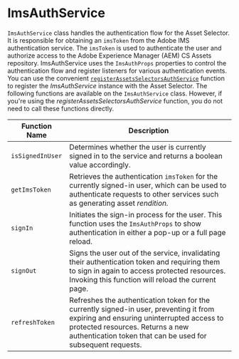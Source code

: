 # ImsAuthService

`ImsAuthService` class handles the authentication flow for the Asset Selector. It is responsible for obtaining an `imsToken` from the Adobe IMS authentication service. The `imsToken` is used to authenticate the user and authorize access to the Adobe Experience Manager (AEM) CS Assets repository. ImsAuthService uses the `ImsAuthProps` properties to control the authentication flow and register listeners for various authentication events. You can use the convenient [`registerAssetsSelectorsAuthService`](#purejsselectorsregisterassetsselectorsauthservice) function to register the _ImsAuthService_ instance with the Asset Selector. The following functions are available on the `ImsAuthService` class. However, if you're using the _registerAssetsSelectorsAuthService_ function, you do not need to call these functions directly.

| Function Name    | Description                                                                                                                                                                                                                             |
|------------------|-----------------------------------------------------------------------------------------------------------------------------------------------------------------------------------------------------------------------------------------|
| `isSignedInUser` | Determines whether the user is currently signed in to the service and returns a boolean value accordingly.                                                                                                                              |
| `getImsToken`    | Retrieves the authentication `imsToken` for the currently signed-in user, which can be used to authenticate requests to other services such as generating asset _rendition._                                                            |
| `signIn`         | Initiates the sign-in process for the user. This function uses the `ImsAuthProps` to show authentication in either a pop-up or a full page reload.                                                                                      |
| `signOut`        | Signs the user out of the service, invalidating their authentication token and requiring them to sign in again to access protected resources. Invoking this function will reload the current page.                                      |
| `refreshToken`   | Refreshes the authentication token for the currently signed-in user, preventing it from expiring and ensuring uninterrupted access to protected resources. Returns a new authentication token that can be used for subsequent requests. |
